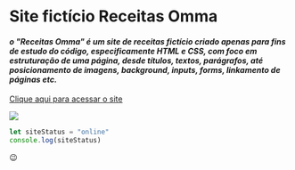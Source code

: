# Site fictício Receitas Omma

#### *o "Receitas Omma" é um site de receitas fictício criado apenas para fins de estudo do código, especificamente HTML e CSS, com foco em estruturação de uma página, desde títulos, textos, parágrafos, até posicionamento de imagens, background, inputs, forms, linkamento de páginas etc.*

[Clique aqui para acessar o site](https://gabrieleagle.github.io/Receitas-Omma-PCpage/)


![](https://4.bp.blogspot.com/-oHMa7P0GxnU/VUe5vTdMBxI/AAAAAAAALTw/LTEB77VmLkA/s1600/html5_css3.png)

```javascript
let siteStatus = "online"
console.log(siteStatus)
```

:wink:
